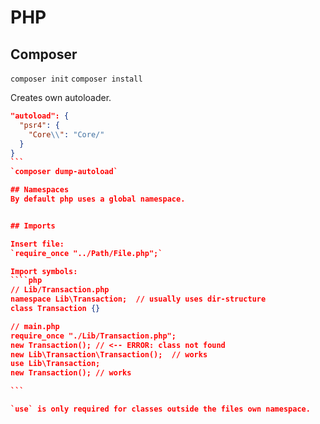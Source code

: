 # PHP

## Composer
`composer init`
`composer install`


Creates own autoloader.

````json
"autoload": {
  "psr4": {
    "Core\\": "Core/"  
  }
}
```
`composer dump-autoload`

## Namespaces
By default php uses a global namespace.


## Imports

Insert file:
`require_once "../Path/File.php";`

Import symbols:
````php
// Lib/Transaction.php
namespace Lib\Transaction;  // usually uses dir-structure
class Transaction {}

// main.php
require_once "./Lib/Transaction.php";
new Transaction(); // <-- ERROR: class not found
new Lib\Transaction\Transaction();  // works
use Lib\Transaction;
new Transaction(); // works

```

`use` is only required for classes outside the files own namespace.



